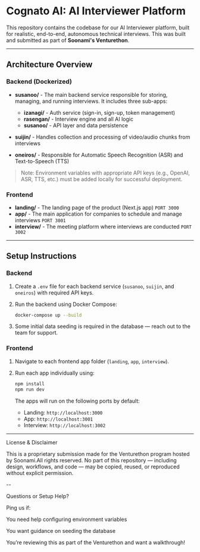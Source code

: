 # Cognato AI: AI Interviewer Platform

This repository contains the codebase for our AI Interviewer platform, built for realistic, end-to-end, autonomous technical interviews. This was built and submitted as part of **Soonami's Venturethon**.

---

## Architecture Overview

### Backend (Dockerized)

* **susanoo/** - The main backend service responsible for storing, managing, and running interviews. It includes three sub-apps:

  * **izanagi/** - Auth service (sign-in, sign-up, token management)
  * **rasengan/** - Interview engine and all AI logic
  * **susanoo/** - API layer and data persistence

* **suijin/** - Handles collection and processing of video/audio chunks from interviews

* **oneiros/** - Responsible for Automatic Speech Recognition (ASR) and Text-to-Speech (TTS)

> Note: Environment variables with appropriate API keys (e.g., OpenAI, ASR, TTS, etc.) must be added locally for successful deployment.

### Frontend

* **landing/** - The landing page of the product (Next.js app) `PORT 3000`
* **app/** - The main application for companies to schedule and manage interviews `PORT 3001`
* **interview/** - The meeting platform where interviews are conducted `PORT 3002`

---

## Setup Instructions

### Backend

1. Create a `.env` file for each backend service (`susanoo`, `suijin`, and `oneiros`) with required API keys.
2. Run the backend using Docker Compose:

   ```bash
   docker-compose up --build
   ```
3. Some initial data seeding is required in the database — reach out to the team for support.

### Frontend

1. Navigate to each frontend app folder (`landing`, `app`, `interview`).
2. Run each app individually using:

   ```bash
   npm install
   npm run dev
   ```

   The apps will run on the following ports by default:

   * Landing: `http://localhost:3000`
   * App: `http://localhost:3001`
   * Interview: `http://localhost:3002`

---

License & Disclaimer

This is a proprietary submission made for the Venturethon program hosted by Soonami.All rights reserved. No part of this repository — including design, workflows, and code — may be copied, reused, or reproduced without explicit permission.

--

Questions or Setup Help?

Ping us if:

You need help configuring environment variables

You want guidance on seeding the database

You’re reviewing this as part of the Venturethon and want a walkthrough!
